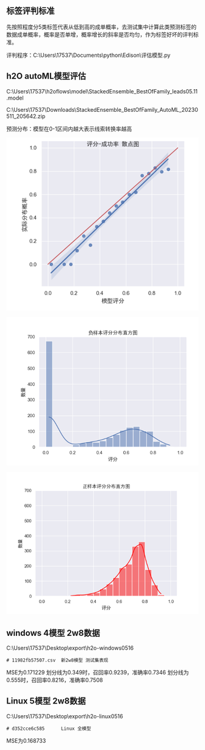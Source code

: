 ## 





## 标签评判标准

先按照程度分5类标签代表从低到高的成单概率，去测试集中计算此类预测标签的数据成单概率，概率是否单增，概率增长的斜率是否均匀，作为标签好坏的评判标准。

评判程序：C:\Users\17537\Documents\python\Edison\评估模型.py





## h2O autoML模型评估

C:\Users\17537\h2oflows\model\StackedEnsemble_BestOfFamily_leads05.11.model

C:\Users\17537\Downloads\StackedEnsemble_BestOfFamily_AutoML_20230511_205642.zip

预测分布：模型在0-1区间内越大表示线索转换率越高

![1683885246780](image/1683885246780.png)



![1683885307663](image/1683885307663.png)

![1683885325898](image/1683885325898.png)

## windows 4模型 2w8数据

C:\Users\17537\Desktop\export\h2o-windows0516

```
# 11982fb57507.csv  新2w8模型 测试集表现
```

MSE为0.171229
划分线为0.349时，召回率0.9239，准确率0.7346
划分线为0.555时，召回率0.8216，准确率0.7508

## Linux 5模型 2w8数据

C:\Users\17537\Desktop\export\h2o-linux0516

```
# d352cce6c585      Linux 全模型
```

MSE为0.168733









